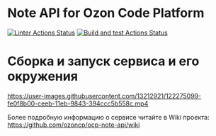 # Note API for Ozon Code Platform

[![Linter Actions Status](https://github.com/ozoncp/ocp-note-api/workflows/golangci-lint/badge.svg)](https://github.com/ozoncp/ocp-note-api/actions)
[![Build and test Actions Status](https://github.com/ozoncp/ocp-note-api/workflows/build-and-test/badge.svg)](https://github.com/ozoncp/ocp-note-api/actions)

# Сборка и запуск сервиса и его окружения


https://user-images.githubusercontent.com/13212921/122275099-fe0f8b00-ceeb-11eb-9843-394ccc5b558c.mp4

Более подробную информацию о сервисе читайте в Wiki проекта: https://github.com/ozoncp/ocp-note-api/wiki
